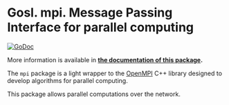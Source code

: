 # Gosl. mpi. Message Passing Interface for parallel computing

[![GoDoc](https://pkg.go.dev/github.com/cpmech/gosl/mpi?status.svg)](https://pkg.go.dev/github.com/cpmech/gosl/mpi) 

More information is available in **[the documentation of this package](https://pkg.go.dev/github.com/cpmech/gosl/mpi).**

The `mpi` package is a light wrapper to the [OpenMPI](https://www.open-mpi.org) C++ library designed
to develop algorithms for parallel computing.

This package allows parallel computations over the network.
